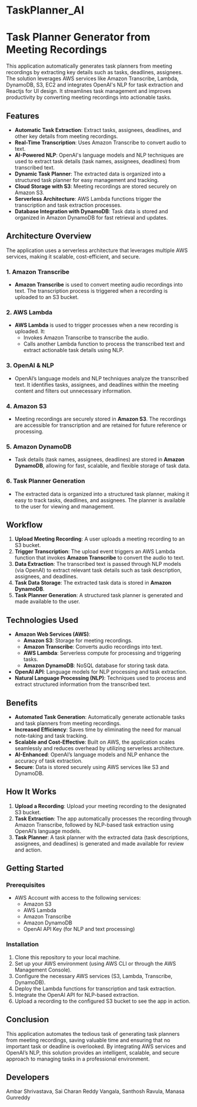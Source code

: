 # TaskPlanner_AI
# Task Planner Generator from Meeting Recordings

This application automatically generates task planners from meeting recordings by extracting key details such as tasks, deadlines, assignees. The solution leverages AWS services like Amazon Transcribe, Lambda, DynamoDB, S3, EC2 and integrates OpenAI's NLP for task extraction and Reactjs for UI design. It streamlines task management and improves productivity by converting meeting recordings into actionable tasks.

## Features

- **Automatic Task Extraction**: Extract tasks, assignees, deadlines, and other key details from meeting recordings.
- **Real-Time Transcription**: Uses Amazon Transcribe to convert audio to text.
- **AI-Powered NLP**: OpenAI's language models and NLP techniques are used to extract task details (task names, assignees, deadlines) from transcribed text.
- **Dynamic Task Planner**: The extracted data is organized into a structured task planner for easy management and tracking.
- **Cloud Storage with S3**: Meeting recordings are stored securely on Amazon S3.
- **Serverless Architecture**: AWS Lambda functions trigger the transcription and task extraction processes.
- **Database Integration with DynamoDB**: Task data is stored and organized in Amazon DynamoDB for fast retrieval and updates.

## Architecture Overview

The application uses a serverless architecture that leverages multiple AWS services, making it scalable, cost-efficient, and secure.

### 1. **Amazon Transcribe**
   - **Amazon Transcribe** is used to convert meeting audio recordings into text. The transcription process is triggered when a recording is uploaded to an S3 bucket.

### 2. **AWS Lambda**
   - **AWS Lambda** is used to trigger processes when a new recording is uploaded. It:
     - Invokes Amazon Transcribe to transcribe the audio.
     - Calls another Lambda function to process the transcribed text and extract actionable task details using NLP.

### 3. **OpenAI & NLP**
   - OpenAI’s language models and NLP techniques analyze the transcribed text. It identifies tasks, assignees, and deadlines within the meeting content and filters out unnecessary information.

### 4. **Amazon S3**
   - Meeting recordings are securely stored in **Amazon S3**. The recordings are accessible for transcription and are retained for future reference or processing.

### 5. **Amazon DynamoDB**
   - Task details (task names, assignees, deadlines) are stored in **Amazon DynamoDB**, allowing for fast, scalable, and flexible storage of task data.

### 6. **Task Planner Generation**
   - The extracted data is organized into a structured task planner, making it easy to track tasks, deadlines, and assignees. The planner is available to the user for viewing and management.

## Workflow

1. **Upload Meeting Recording**: A user uploads a meeting recording to an S3 bucket.
2. **Trigger Transcription**: The upload event triggers an AWS Lambda function that invokes **Amazon Transcribe** to convert the audio to text.
3. **Data Extraction**: The transcribed text is passed through NLP models (via OpenAI) to extract relevant task details such as task description, assignees, and deadlines.
4. **Task Data Storage**: The extracted task data is stored in **Amazon DynamoDB**.
5. **Task Planner Generation**: A structured task planner is generated and made available to the user.

## Technologies Used

- **Amazon Web Services (AWS)**:
  - **Amazon S3**: Storage for meeting recordings.
  - **Amazon Transcribe**: Converts audio recordings into text.
  - **AWS Lambda**: Serverless compute for processing and triggering tasks.
  - **Amazon DynamoDB**: NoSQL database for storing task data.
- **OpenAI API**: Language models for NLP processing and task extraction.
- **Natural Language Processing (NLP)**: Techniques used to process and extract structured information from the transcribed text.

## Benefits

- **Automated Task Generation**: Automatically generate actionable tasks and task planners from meeting recordings.
- **Increased Efficiency**: Saves time by eliminating the need for manual note-taking and task tracking.
- **Scalable and Cost-Effective**: Built on AWS, the application scales seamlessly and reduces overhead by utilizing serverless architecture.
- **AI-Enhanced**: OpenAI’s language models and NLP enhance the accuracy of task extraction.
- **Secure**: Data is stored securely using AWS services like S3 and DynamoDB.

## How It Works

1. **Upload a Recording**: Upload your meeting recording to the designated S3 bucket.
2. **Task Extraction**: The app automatically processes the recording through Amazon Transcribe, followed by NLP-based task extraction using OpenAI’s language models.
3. **Task Planner**: A task planner with the extracted data (task descriptions, assignees, and deadlines) is generated and made available for review and action.

## Getting Started

### Prerequisites

- AWS Account with access to the following services:
  - Amazon S3
  - AWS Lambda
  - Amazon Transcribe
  - Amazon DynamoDB
  - OpenAI API Key (for NLP and text processing)

### Installation

1. Clone this repository to your local machine.
2. Set up your AWS environment (using AWS CLI or through the AWS Management Console).
3. Configure the necessary AWS services (S3, Lambda, Transcribe, DynamoDB).
4. Deploy the Lambda functions for transcription and task extraction.
5. Integrate the OpenAI API for NLP-based extraction.
6. Upload a recording to the configured S3 bucket to see the app in action.

## Conclusion

This application automates the tedious task of generating task planners from meeting recordings, saving valuable time and ensuring that no important task or deadline is overlooked. By integrating AWS services and OpenAI’s NLP, this solution provides an intelligent, scalable, and secure approach to managing tasks in a professional environment.


## Developers

Ambar Shrivastava,
Sai Charan Reddy Vangala,
Santhosh Ravula,
Manasa Gunreddy
